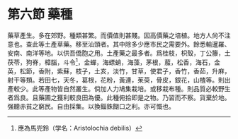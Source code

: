 # 第六節    藥種

藥草產生。多在郊野。種類甚繁。而價值則甚賤。因高價藥之培植。地方人尙不注意也。查此等土產草藥。移至汕頭者。其中除多少應市民之需要外。餘悉輸暹羅、安南、南洋等地。以供吾僑胞之用。土產藥之最多者。爲桂枝，枳殼，丁公籐，土茯苓，狗脊，樟腦，斗令[^1]，金蟬，海螵蛸，海藻，茅根，菔，松香，海石，金英，松節，香附，紫蘇，枝子，土亥，淡竹，甘草，使君子，香竹，香茹，升麻，射干等類。若田七，天冬，葛根，花粉，黃連，茱萸，骨皮，銀花，山楂等。則出產較少。此等產物皆自然叢生。倘加人力鳩集栽培。或移栽布種。則品質必較野生者爲良。且藥圃之獲利較良田為優。此種俯拾即是之物。乃習而不察。貨棄於地。强聽赤貧之窮民。自由採集。以換錙銖餬口之利。亦可慨也。

[^1]: 應為馬兜鈴（学名：Aristolochia debilis）
